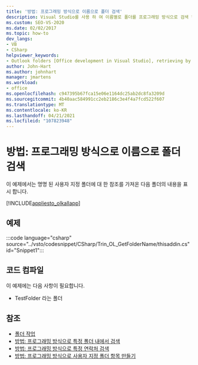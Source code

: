 ```yaml
---
title: '방법: 프로그래밍 방식으로 이름으로 폴더 검색'
description: Visual Studio를 사용 하 여 이름별로 폴더를 프로그래밍 방식으로 검색 한 다음 폴더의 내용을 표시 하는 방법을 알아봅니다.
ms.custom: SEO-VS-2020
ms.date: 02/02/2017
ms.topic: how-to
dev_langs:
- VB
- CSharp
helpviewer_keywords:
- Outlook folders [Office development in Visual Studio], retrieving by name
author: John-Hart
ms.author: johnhart
manager: jmartens
ms.workload:
- office
ms.openlocfilehash: c947395b67fca15e06e1164dc25ab2dc8fa3209d
ms.sourcegitcommit: 4b40aac584991cc2eb2186c3e4f4a7fcd522f607
ms.translationtype: MT
ms.contentlocale: ko-KR
ms.lasthandoff: 04/21/2021
ms.locfileid: "107823948"
---
```

# <a name="how-to-programmatically-retrieve-a-folder-by-name"></a>방법: 프로그래밍 방식으로 이름으로 폴더 검색
  이 예제에서는 명명 된 사용자 지정 폴더에 대 한 참조를 가져온 다음 폴더의 내용을 표시 합니다.

 [!INCLUDE[appliesto_olkallapp](../vsto/includes/appliesto-olkallapp-md.md)]

## <a name="example"></a>예제
 :::code language="csharp" source="../vsto/codesnippet/CSharp/Trin_OL_GetFolderName/thisaddin.cs" id="Snippet1":::

## <a name="compile-the-code"></a>코드 컴파일
 이 예제에는 다음 사항이 필요합니다.

- TestFolder 라는 폴더

## <a name="see-also"></a>참조
- [폴더 작업](../vsto/working-with-folders.md)
- [방법: 프로그래밍 방식으로 특정 폴더 내에서 검색](../vsto/how-to-programmatically-search-within-a-specific-folder.md)
- [방법: 프로그래밍 방식으로 특정 연락처 검색](../vsto/how-to-programmatically-search-for-a-specific-contact.md)
- [방법: 프로그래밍 방식으로 사용자 지정 폴더 항목 만들기](../vsto/how-to-programmatically-create-custom-folder-items.md)
